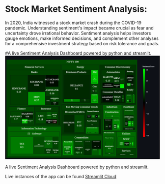 # Stock Market Sentiment Analysis:

In 2020, India witnessed a stock market crash during the COVID-19 pandemic. Understanding sentiment's impact became crucial as fear and uncertainty drove irrational behavior. Sentiment analysis helps investors gauge emotions, make informed decisions, and complement other analyses for a comprehensive investment strategy based on risk tolerance and goals.

#A live Sentiment Analysis Dashboard powered by python and streamlit.
![app-img](./app.png)

A live Sentiment Analysis Dashboard powered by python and streamlit.


Live instances of the app can be found [Streamlit Cloud](https://nifty-500-stock-sentiment.streamlit.app/)
